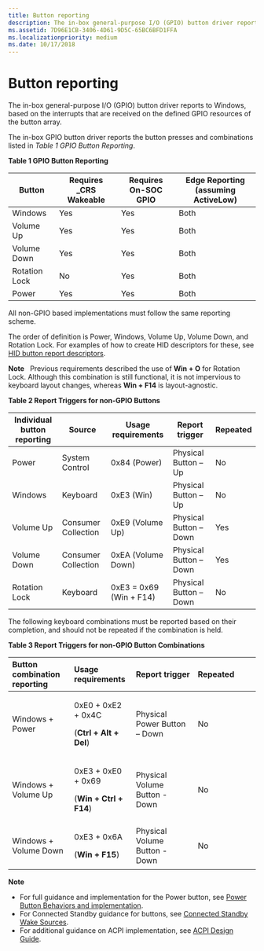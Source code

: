 ```yaml
---
title: Button reporting
description: The in-box general-purpose I/O (GPIO) button driver reports to Windows, based on the interrupts that are received on the defined GPIO resources of the button array.
ms.assetid: 7D96E1CB-3406-4D61-9D5C-65BC6BFD1FFA
ms.localizationpriority: medium
ms.date: 10/17/2018
---
```


# Button reporting


The in-box general-purpose I/O (GPIO) button driver reports to Windows, based on the interrupts that are received on the defined GPIO resources of the button array.

The in-box GPIO button driver reports the button presses and combinations listed in *Table 1 GPIO Button Reporting*.

**Table 1 GPIO Button Reporting**

| Button        | Requires \_CRS Wakeable | Requires On-SOC GPIO | Edge Reporting (assuming ActiveLow) |
|---------------|-------------------------|----------------------|-------------------------------------|
| Windows       | Yes                     | Yes                  | Both                                |
| Volume Up     | Yes                     | Yes                  | Both                                |
| Volume Down   | Yes                     | Yes                  | Both                                |
| Rotation Lock | No                      | Yes                  | Both                                |
| Power         | Yes                     | Yes                  | Both                                |

 

All non-GPIO based implementations must follow the same reporting scheme.

The order of definition is Power, Windows, Volume Up, Volume Down, and Rotation Lock. For examples of how to create HID descriptors for these, see [HID button report descriptors](hid-button-report-descriptors.md).

**Note**  
Previous requirements described the use of **Win + O** for Rotation Lock. Although this combination is still functional, it is not impervious to keyboard layout changes, whereas **Win + F14** is layout-agnostic.

 

**Table 2 Report Triggers for non-GPIO Buttons**

| Individual button reporting | Source              | Usage requirements      | Report trigger         | Repeated |
|-----------------------------|---------------------|-------------------------|------------------------|----------|
| Power                       | System Control      | 0x84 (Power)            | Physical Button – Up   | No       |
| Windows                     | Keyboard            | 0xE3 (Win)              | Physical Button – Up   | No       |
| Volume Up                   | Consumer Collection | 0xE9 (Volume Up)        | Physical Button – Down | Yes      |
| Volume Down                 | Consumer Collection | 0xEA (Volume Down)      | Physical Button – Down | Yes      |
| Rotation Lock               | Keyboard            | 0xE3 = 0x69 (Win + F14) | Physical Button – Down | No       |

 

The following keyboard combinations must be reported based on their completion, and should not be repeated if the combination is held.

**Table 3 Report Triggers for non-GPIO Button Combinations**

<table>
<colgroup>
<col width="25%" />
<col width="25%" />
<col width="25%" />
<col width="25%" />
</colgroup>
<thead>
<tr class="header">
<th align="left">Button combination reporting</th>
<th align="left">Usage requirements</th>
<th align="left">Report trigger</th>
<th align="left">Repeated</th>
</tr>
</thead>
<tbody>
<tr class="odd">
<td align="left">Windows + Power</td>
<td align="left"><p>0xE0 + 0xE2 + 0x4C</p>
<p>(<strong>Ctrl + Alt + Del</strong>)</p></td>
<td align="left">Physical Power Button – Down</td>
<td align="left">No</td>
</tr>
<tr class="even">
<td align="left">Windows + Volume Up</td>
<td align="left"><p>0xE3 + 0xE0 + 0x69</p>
<p>(<strong>Win + Ctrl + F14</strong>)</p></td>
<td align="left">Physical Volume Button - Down</td>
<td align="left">No</td>
</tr>
<tr class="odd">
<td align="left">Windows + Volume Down</td>
<td align="left"><p>0xE3 + 0x6A</p>
<p>(<strong>Win + F15</strong>)</p></td>
<td align="left">Physical Volume Button - Down</td>
<td align="left">No</td>
</tr>
</tbody>
</table>

 

**Note**  
-   For full guidance and implementation for the Power button, see [Power Button Behaviors and implementation](http://connect.microsoft.com/site1304/Downloads/DownloadDetails.aspx?DownloadID=47452).
-   For Connected Standby guidance for buttons, see [Connected Standby Wake Sources](http://connect.microsoft.com/site1304/Downloads/DownloadDetails.aspx?DownloadID=49891).
-   For additional guidance on ACPI implementation, see [ACPI Design Guide](http://connect.microsoft.com/site1304/Downloads/DownloadDetails.aspx?DownloadID=48755).

 

 

 




